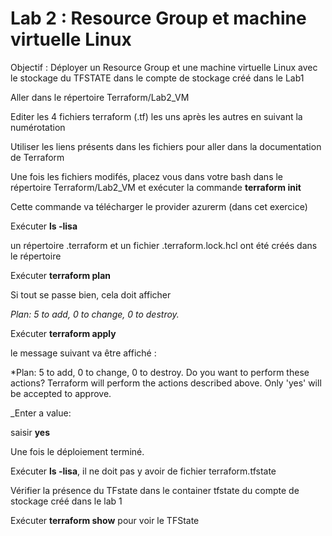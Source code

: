 # Lab 2 : Resource Group et machine virtuelle Linux

Objectif : Déployer un Resource Group et une machine virtuelle Linux avec le stockage du TFSTATE dans le compte de stockage créé dans le Lab1

Aller dans le répertoire Terraform/Lab2_VM

Editer les 4 fichiers terraform (.tf) les uns après les autres en suivant la numérotation

Utiliser les liens présents dans les fichiers pour aller dans la documentation de Terraform

Une fois les fichiers modifés, placez vous dans votre bash dans le répertoire Terraform/Lab2_VM et exécuter la commande **terraform init** 

Cette commande va télécharger le provider azurerm (dans cet exercice)

Exécuter **ls -lisa**

un répertoire .terraform et un fichier .terraform.lock.hcl ont été créés dans le répertoire

Exécuter **terraform plan**

Si tout se passe bien, cela doit afficher

_Plan: 5 to add, 0 to change, 0 to destroy._ 

Exécuter **terraform apply** 

le message suivant va être affiché :

*Plan: 5 to add, 0 to change, 0 to destroy.
 Do you want to perform these actions?
  Terraform will perform the actions described above.
  Only 'yes' will be accepted to approve.

  _Enter a value:

  saisir **yes**

  Une fois le déploiement terminé. 

  Exécuter **ls -lisa**, il ne doit pas y avoir de fichier terraform.tfstate
  
  Vérifier la présence du TFstate dans le container tfstate du compte de stockage créé dans le lab 1

  Exécuter **terraform show** pour voir le TFState
  

